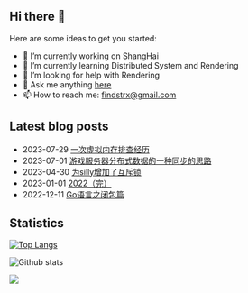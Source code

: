 ## Hi there 👋

Here are some ideas to get you started:

- 🔭 I’m currently working on ShangHai
- 🌱 I’m currently learning Distributed System and Rendering
- 🤔 I’m looking for help with Rendering
- 💬 Ask me anything [here](https://github.com/findstr/findstr/issues)
- 📫 How to reach me: findstrx@gmail.com

## Latest blog posts
- 2023-07-29 [一次虚拟内存排查经历](https://blog.gotocoding.com/archives/1821)
- 2023-07-01 [游戏服务器分布式数据的一种同步的思路](https://blog.gotocoding.com/archives/1810)
- 2023-04-30 [为silly增加了互斥锁](https://blog.gotocoding.com/archives/1803)
- 2023-01-01 [2022（完）](https://blog.gotocoding.com/archives/1793)
- 2022-12-11 [Go语言之闭包篇](https://blog.gotocoding.com/archives/1786)

## Statistics
[![Top Langs](https://github-readme-stats.vercel.app/api/top-langs/?username=findstr&layout=compact)](findstr)

![Github stats](https://github-readme-stats.vercel.app/api?username=findstr&show_icons=true&theme=radical)

![](https://visitor-badge.glitch.me/badge?page_id=findstr.findstr)

